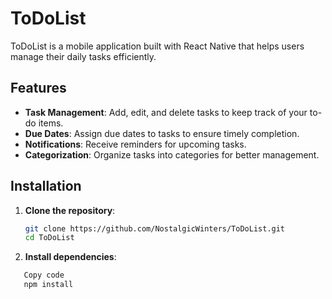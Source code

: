 # ToDoList

ToDoList is a mobile application built with React Native that helps users manage their daily tasks efficiently.

## Features

- **Task Management**: Add, edit, and delete tasks to keep track of your to-do items.
- **Due Dates**: Assign due dates to tasks to ensure timely completion.
- **Notifications**: Receive reminders for upcoming tasks.
- **Categorization**: Organize tasks into categories for better management.

## Installation

1. **Clone the repository**:

   ```bash
   git clone https://github.com/NostalgicWinters/ToDoList.git
   cd ToDoList
2. **Install dependencies**:

```bash
   Copy code
   npm install
